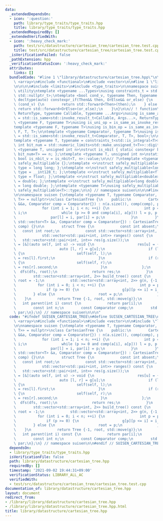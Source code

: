 ```yaml
---
data:
  _extendedDependsOn:
  - icon: ':question:'
    path: library/type_traits/type_traits.hpp
    title: library/type_traits/type_traits.hpp
  _extendedRequiredBy: []
  _extendedVerifiedWith:
  - icon: ':heavy_check_mark:'
    path: test/src/datastructure/cartesian_tree/cartesian_tree.test.cpp
    title: test/src/datastructure/cartesian_tree/cartesian_tree.test.cpp
  _isVerificationFailed: false
  _pathExtension: hpp
  _verificationStatusIcon: ':heavy_check_mark:'
  attributes:
    links: []
  bundledCode: "#line 1 \"library/datastructure/cartesian_tree.hpp\"\n\n\n\n#include\
    \ <array>\n#include <functional>\n#include <vector>\n\n#line 1 \"library/type_traits/type_traits.hpp\"\
    \n\n\n\n#include <limits>\n#include <type_traits>\n\nnamespace suisen {\n// !\
    \ utility\ntemplate <typename ...Types>\nusing constraints_t = std::enable_if_t<std::conjunction_v<Types...>,\
    \ std::nullptr_t>;\ntemplate <bool cond_v, typename Then, typename OrElse>\nconstexpr\
    \ decltype(auto) constexpr_if(Then&& then, OrElse&& or_else) {\n    if constexpr\
    \ (cond_v) {\n        return std::forward<Then>(then);\n    } else {\n       \
    \ return std::forward<OrElse>(or_else);\n    }\n}\n\n// ! function\ntemplate <typename\
    \ ReturnType, typename Callable, typename ...Args>\nusing is_same_as_invoke_result\
    \ = std::is_same<std::invoke_result_t<Callable, Args...>, ReturnType>;\ntemplate\
    \ <typename F, typename T>\nusing is_uni_op = is_same_as_invoke_result<T, F, T>;\n\
    template <typename F, typename T>\nusing is_bin_op = is_same_as_invoke_result<T,\
    \ F, T, T>;\n\ntemplate <typename Comparator, typename T>\nusing is_comparator\
    \ = std::is_same<std::invoke_result_t<Comparator, T, T>, bool>;\n\n// ! integral\n\
    template <typename T, typename = constraints_t<std::is_integral<T>>>\nconstexpr\
    \ int bit_num = std::numeric_limits<std::make_unsigned_t<T>>::digits;\ntemplate\
    \ <typename T, unsigned int n>\nstruct is_nbit { static constexpr bool value =\
    \ bit_num<T> == n; };\ntemplate <typename T, unsigned int n>\nstatic constexpr\
    \ bool is_nbit_v = is_nbit<T, n>::value;\n\n// ?\ntemplate <typename T>\nstruct\
    \ safely_multipliable {};\ntemplate <>\nstruct safely_multipliable<int> { using\
    \ type = long long; };\ntemplate <>\nstruct safely_multipliable<long long> { using\
    \ type = __int128_t; };\ntemplate <>\nstruct safely_multipliable<float> { using\
    \ type = float; };\ntemplate <>\nstruct safely_multipliable<double> { using type\
    \ = double; };\ntemplate <>\nstruct safely_multipliable<long double> { using type\
    \ = long double; };\ntemplate <typename T>\nusing safely_multipliable_t = typename\
    \ safely_multipliable<T>::type;\n\n} // namespace suisen\n\n\n#line 9 \"library/datastructure/cartesian_tree.hpp\"\
    \n\nnamespace suisen {\ntemplate <typename T, typename Comparator, constraints_t<is_comparator<Comparator,\
    \ T>> = nullptr>\nclass CartesianTree {\n    public:\n        CartesianTree(std::vector<T>\
    \ &&a, Comparator comp = Comparator{}) : n(a.size()), comp(comp), par(n, -1) {\n\
    \            for (int i = 1; i < n; ++i) {\n                int p = i - 1, l =\
    \ i;\n                while (p >= 0 and comp(a[i], a[p])) l = p, p = par[p];\n\
    \                par[l] = i, par[i] = p;\n            }\n        }\n        CartesianTree(const\
    \ std::vector<T> &a, Comparator comp = Comparator{}) : CartesianTree(std::vector<T>(a),\
    \ comp) {}\n\n        struct Tree {\n            const int absent;\n         \
    \   const int root;\n            const std::vector<std::array<int, 2>> g;\n\n\
    \            std::vector<std::pair<int, int>> ranges() const {\n             \
    \   std::vector<std::pair<int, int>> res(g.size());\n                auto dfs\
    \ = [&](auto self, int u) -> void {\n                    res[u] = {u, u + 1};\n\
    \                    auto [l, r] = g[u];\n                    if (l != absent)\
    \ {\n                        self(self, l);\n                        res[u].first\
    \ = res[l].first;\n                    }\n                    if (r != absent)\
    \ {\n                        self(self, r);\n                        res[u].second\
    \ = res[r].second;\n                    }\n                };\n              \
    \  dfs(dfs, root);\n                return res;\n            }\n        };\n\n\
    \        std::vector<std::array<int, 2>> build_tree() const {\n            int\
    \ root = -1;\n            std::vector<std::array<int, 2>> g(n, {-1, -1});\n  \
    \          for (int i = 0; i < n; ++i) {\n                int p = par[i];\n  \
    \              if (p >= 0) {\n                    g[p][p <= i] = i;\n        \
    \        } else {\n                    root = p;\n                }\n        \
    \    }\n            return Tree {-1, root, std::move(g)};\n        }\n\n     \
    \   int parent(int i) const {\n            return par[i];\n        }\n    private:\n\
    \        const int n;\n        const Comparator comp;\n        std::vector<int>\
    \ par;\n};\n} // namespace suisen\n\n\n"
  code: "#ifndef SUISEN_CARTESIAN_TREE\n#define SUISEN_CARTESIAN_TREE\n\n#include\
    \ <array>\n#include <functional>\n#include <vector>\n\n#include \"library/type_traits/type_traits.hpp\"\
    \n\nnamespace suisen {\ntemplate <typename T, typename Comparator, constraints_t<is_comparator<Comparator,\
    \ T>> = nullptr>\nclass CartesianTree {\n    public:\n        CartesianTree(std::vector<T>\
    \ &&a, Comparator comp = Comparator{}) : n(a.size()), comp(comp), par(n, -1) {\n\
    \            for (int i = 1; i < n; ++i) {\n                int p = i - 1, l =\
    \ i;\n                while (p >= 0 and comp(a[i], a[p])) l = p, p = par[p];\n\
    \                par[l] = i, par[i] = p;\n            }\n        }\n        CartesianTree(const\
    \ std::vector<T> &a, Comparator comp = Comparator{}) : CartesianTree(std::vector<T>(a),\
    \ comp) {}\n\n        struct Tree {\n            const int absent;\n         \
    \   const int root;\n            const std::vector<std::array<int, 2>> g;\n\n\
    \            std::vector<std::pair<int, int>> ranges() const {\n             \
    \   std::vector<std::pair<int, int>> res(g.size());\n                auto dfs\
    \ = [&](auto self, int u) -> void {\n                    res[u] = {u, u + 1};\n\
    \                    auto [l, r] = g[u];\n                    if (l != absent)\
    \ {\n                        self(self, l);\n                        res[u].first\
    \ = res[l].first;\n                    }\n                    if (r != absent)\
    \ {\n                        self(self, r);\n                        res[u].second\
    \ = res[r].second;\n                    }\n                };\n              \
    \  dfs(dfs, root);\n                return res;\n            }\n        };\n\n\
    \        std::vector<std::array<int, 2>> build_tree() const {\n            int\
    \ root = -1;\n            std::vector<std::array<int, 2>> g(n, {-1, -1});\n  \
    \          for (int i = 0; i < n; ++i) {\n                int p = par[i];\n  \
    \              if (p >= 0) {\n                    g[p][p <= i] = i;\n        \
    \        } else {\n                    root = p;\n                }\n        \
    \    }\n            return Tree {-1, root, std::move(g)};\n        }\n\n     \
    \   int parent(int i) const {\n            return par[i];\n        }\n    private:\n\
    \        const int n;\n        const Comparator comp;\n        std::vector<int>\
    \ par;\n};\n} // namespace suisen\n\n#endif // SUISEN_CARTESIAN_TREE\n"
  dependsOn:
  - library/type_traits/type_traits.hpp
  isVerificationFile: false
  path: library/datastructure/cartesian_tree.hpp
  requiredBy: []
  timestamp: '2021-09-02 19:44:31+09:00'
  verificationStatus: LIBRARY_ALL_AC
  verifiedWith:
  - test/src/datastructure/cartesian_tree/cartesian_tree.test.cpp
documentation_of: library/datastructure/cartesian_tree.hpp
layout: document
redirect_from:
- /library/library/datastructure/cartesian_tree.hpp
- /library/library/datastructure/cartesian_tree.hpp.html
title: library/datastructure/cartesian_tree.hpp
---
```

